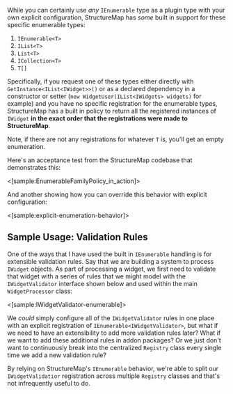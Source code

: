 <!--Title: Working with Enumerable Types-->
<!--Url: working-with-enumerable-types-->



While you can certainly use *any* `IEnumerable` type as a plugin type with your own explicit configuration, 
StructureMap has *some* built in support for these specific enumerable types:

1. `IEnumerable<T>`
1. `IList<T>`
1. `List<T>`
1. `ICollection<T>`
1. `T[]`

Specifically, if you request one of these types either directly with `GetInstance<IList<IWidget>>()` or as a declared
dependency in a constructor or setter (`new WidgetUser(IList<IWidgets> widgets)` for example) and you have no
specific registration for the enumerable types, StructureMap has a built in policy to return all the registered instances
of `IWidget` **in the exact order that the registrations were made to StructureMap**. 

Note, if there are not any registrations for whatever `T` is, you'll get an empty enumeration.

Here's an acceptance test from the StructureMap codebase that demonstrates this:

<[sample:EnumerableFamilyPolicy_in_action]>

And another showing how you can override this behavior with explicit configuration:

<[sample:explicit-enumeration-behavior]>

## Sample Usage: Validation Rules

One of the ways that I have used the built in `IEnumerable` handling is for extensible validation rules. Say that we are
building a system to process `IWidget` objects. As part of processing a widget, we first need to validate that widget with a
series of rules that we might model with the `IWidgetValidator` interface shown below and used within the main
`WidgetProcessor` class:

<[sample:IWidgetValidator-enumerable]>

We *could* simply configure all of the `IWidgetValidator` rules in one place with an explicit registration of `IEnumerable<IWidgetValidator>`,
but what if we need to have an extensibility to add more validation rules later? What if we want to add these additional rules in addon packages? Or we 
just don't want to continuously break into the centralized `Registry` class every single time we add a new validation rule? 

By relying on StructureMap's `IEnumerable` behavior, we're able to split our `IWidgetValidatior` registration across multiple `Registry` classes and that's not infrequently useful to do.









